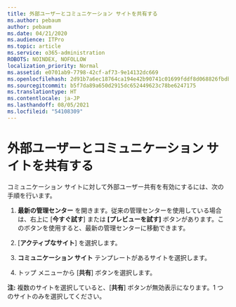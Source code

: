 ```yaml
---
title: 外部ユーザーとコミュニケーション サイトを共有する
ms.author: pebaum
author: pebaum
ms.date: 04/21/2020
ms.audience: ITPro
ms.topic: article
ms.service: o365-administration
ROBOTS: NOINDEX, NOFOLLOW
localization_priority: Normal
ms.assetid: e0701ab9-7798-42cf-af73-9e14132dc669
ms.openlocfilehash: 2d91b7a6ec18764ca194e42b90741c01699fddf8d068826fbdba8a1daee5da4b
ms.sourcegitcommit: b5f7da89a650d2915dc652449623c78be6247175
ms.translationtype: HT
ms.contentlocale: ja-JP
ms.lasthandoff: 08/05/2021
ms.locfileid: "54108309"
---
```

# <a name="share-a-communication-site-with-external-users"></a>外部ユーザーとコミュニケーション サイトを共有する

コミュニケーション サイトに対して外部ユーザー共有を有効にするには、次の手順を行います。 
  
1. **最新の管理センター** を開きます。従来の管理センターを使用している場合は、右上に [**今すぐ試す**] または **[プレビューを試す]** ボタンがあります。このボタンを使用すると、最新の管理センターに移動できます。 
  
2. [**アクティブなサイト**] を選択します。
  
3. **コミュニケーション サイト** テンプレートがあるサイトを選択します。 
  
4. トップ メニューから [**共有**] ボタンを選択します。 
  
 **注:** 複数のサイトを選択していると、[**共有**] ボタンが無効表示になります。1 つのサイトのみを選択してください。 
  

